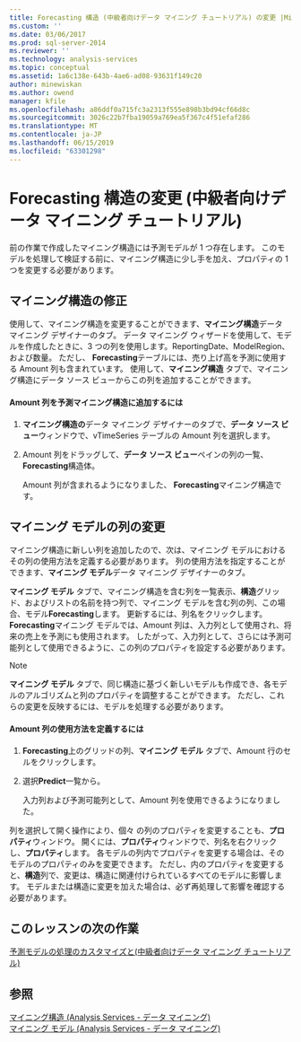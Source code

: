 ```yaml
---
title: Forecasting 構造 (中級者向けデータ マイニング チュートリアル) の変更 |Microsoft Docs
ms.custom: ''
ms.date: 03/06/2017
ms.prod: sql-server-2014
ms.reviewer: ''
ms.technology: analysis-services
ms.topic: conceptual
ms.assetid: 1a6c138e-643b-4ae6-ad08-93631f149c20
author: minewiskan
ms.author: owend
manager: kfile
ms.openlocfilehash: a86ddf0a715fc3a2313f555e898b3bd94cf66d8c
ms.sourcegitcommit: 3026c22b7fba19059a769ea5f367c4f51efaf286
ms.translationtype: MT
ms.contentlocale: ja-JP
ms.lasthandoff: 06/15/2019
ms.locfileid: "63301298"
---
```

# <a name="modifying-the-forecasting-structure-intermediate-data-mining-tutorial"></a>Forecasting 構造の変更 (中級者向けデータ マイニング チュートリアル)
  前の作業で作成したマイニング構造には予測モデルが 1 つ存在します。 このモデルを処理して検証する前に、マイニング構造に少し手を加え、プロパティの 1 つを変更する必要があります。  
  
## <a name="modifying-the-mining-structure"></a>マイニング構造の修正  
 使用して、マイニング構造を変更することができます、**マイニング構造**データ マイニング デザイナーのタブ。 データ マイニング ウィザードを使用して、モデルを作成したときに、3 つの列を使用します。ReportingDate、ModelRegion、および数量。 ただし、 **Forecasting**テーブルには、売り上げ高を予測に使用する Amount 列も含まれています。 使用して、**マイニング構造** タブで、マイニング構造にデータ ソース ビューからこの列を追加することができます。  
  
#### <a name="to-add-the-amount-column-to-the-forecasting-mining-structure"></a>Amount 列を予測マイニング構造に追加するには  
  
1.  **マイニング構造の**データ マイニング デザイナーのタブで、**データ ソース ビュー**ウィンドウで、vTimeSeries テーブルの Amount 列を選択します。  
  
2.  Amount 列をドラッグして、**データ ソース ビュー**ペインの列の一覧、 **Forecasting**構造体。  
  
     Amount 列が含まれるようになりました、 **Forecasting**マイニング構造です。  
  
## <a name="modifying-the-columns-in-the-mining-model"></a>マイニング モデルの列の変更  
 マイニング構造に新しい列を追加したので、次は、マイニング モデルにおけるその列の使用方法を定義する必要があります。 列の使用方法を指定することができます、**マイニング モデル**データ マイニング デザイナーのタブ。  
  
 **マイニング モデル** タブで、マイニング構造を含む列を一覧表示、**構造**グリッド、およびリストの名前を持つ列で、マイニング モデルを含む列の列、この場合、モデル**Forecasting**します。 更新するには、列名をクリックします。 **Forecasting**マイニング モデルでは、Amount 列は、入力列として使用され、将来の売上を予測にも使用されます。 したがって、入力列として、さらには予測可能列として使用できるように、この列のプロパティを設定する必要があります。  
  
> [!NOTE]  
>  **マイニング モデル** タブで、同じ構造に基づく新しいモデルも作成でき、各モデルのアルゴリズムと列のプロパティを調整することができます。 ただし、これらの変更を反映するには、モデルを処理する必要があります。  
  
#### <a name="to-define-how-the-amount-column-will-be-used"></a>Amount 列の使用方法を定義するには  
  
1.  **Forecasting**上のグリッドの列、**マイニング モデル** タブで、Amount 行のセルをクリックします。  
  
2.  選択**Predict**一覧から。  
  
     入力列および予測可能列として、Amount 列を使用できるようになりました。  
  
 列を選択して開く操作により、個々 の列のプロパティを変更することも、**プロパティ**ウィンドウ。 開くには、**プロパティ**ウィンドウで、列名を右クリックし、**プロパティ**します。 各モデルの列内でプロパティを変更する場合は、そのモデルのプロパティのみを変更できます。 ただし、内のプロパティを変更すると、**構造**列で、変更は、構造に関連付けられているすべてのモデルに影響します。 モデルまたは構造に変更を加えた場合は、必ず再処理して影響を確認する必要があります。  
  
## <a name="next-task-in-lesson"></a>このレッスンの次の作業  
 [予測モデルの処理のカスタマイズと&#40;中級者向けデータ マイニング チュートリアル&#41;](../../2014/tutorials/customize-process-forecasting-model-intermediate-data-mining-tutorial.md)  
  
## <a name="see-also"></a>参照  
 [マイニング構造 &#40;Analysis Services - データ マイニング&#41;](../../2014/analysis-services/data-mining/mining-structures-analysis-services-data-mining.md)   
 [マイニング モデル (Analysis Services - データ マイニング)](../../2014/analysis-services/data-mining/mining-models-analysis-services-data-mining.md)  
  
  
